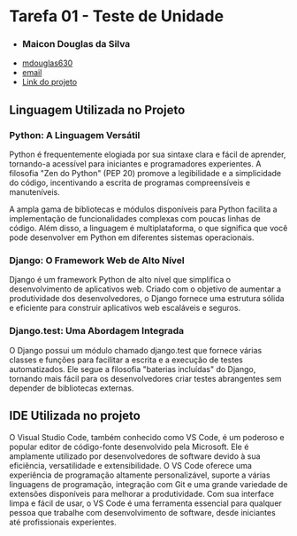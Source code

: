 # Tarefa 01 - Teste de Unidade
* ### Maicon Douglas da Silva
* [mdouglas630](https://github.com/mdouglas630)
* [email](marc.douglas630@gmail.com)
* [Link do projeto](https://github.com/danrleydaniel/periferic)

## Linguagem Utilizada no Projeto

### Python: A Linguagem Versátil

Python é frequentemente elogiada por sua sintaxe clara e fácil de aprender, tornando-a acessível para iniciantes e programadores experientes. A filosofia "Zen do Python" (PEP 20) promove a legibilidade e a simplicidade do código, incentivando a escrita de programas compreensíveis e manuteníveis.

A ampla gama de bibliotecas e módulos disponíveis para Python facilita a implementação de funcionalidades complexas com poucas linhas de código. Além disso, a linguagem é multiplataforma, o que significa que você pode desenvolver em Python em diferentes sistemas operacionais.

### Django: O Framework Web de Alto Nível

Django é um framework Python de alto nível que simplifica o desenvolvimento de aplicativos web. Criado com o objetivo de aumentar a produtividade dos desenvolvedores, o Django fornece uma estrutura sólida e eficiente para construir aplicativos web escaláveis e seguros.

### Django.test: Uma Abordagem Integrada

O Django possui um módulo chamado django.test que fornece várias classes e funções para facilitar a escrita e a execução de testes automatizados. Ele segue a filosofia "baterias incluídas" do Django, tornando mais fácil para os desenvolvedores criar testes abrangentes sem depender de bibliotecas externas.

## IDE Utilizada no projeto
O Visual Studio Code, também conhecido como VS Code, é um poderoso e popular editor de código-fonte desenvolvido pela Microsoft. Ele é amplamente utilizado por desenvolvedores de software devido à sua eficiência, versatilidade e extensibilidade. O VS Code oferece uma experiência de programação altamente personalizável, suporte a várias linguagens de programação, integração com Git e uma grande variedade de extensões disponíveis para melhorar a produtividade. Com sua interface limpa e fácil de usar, o VS Code é uma ferramenta essencial para qualquer pessoa que trabalhe com desenvolvimento de software, desde iniciantes até profissionais experientes.